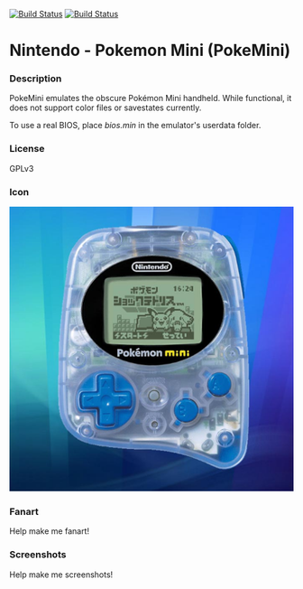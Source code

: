 [![Build Status](https://travis-ci.org/kodi-game/game.libretro.pokemini.svg?branch=master)](https://travis-ci.org/kodi-game/game.libretro.pokemini)
[![Build Status](https://ci.appveyor.com/api/projects/status/github/kodi-game/game.libretro.pokemini?svg=true)](https://ci.appveyor.com/project/kodi-game/game-libretro-pokemini)

# Nintendo - Pokemon Mini (PokeMini)

### Description

PokeMini emulates the obscure Pokémon Mini handheld. While functional, it does not support color files or savestates currently.

To use a real BIOS, place *bios.min* in the emulator's userdata folder.

### License

GPLv3

### Icon

![Nintendo - Pokemon Mini (PokeMini) icon](game.libretro.pokemini/resources/icon.png)

### Fanart

Help make me fanart!

### Screenshots

Help make me screenshots!
